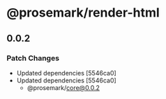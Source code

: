 # @prosemark/render-html

## 0.0.2

### Patch Changes

- Updated dependencies [5546ca0]
- Updated dependencies [5546ca0]
  - @prosemark/core@0.0.2

